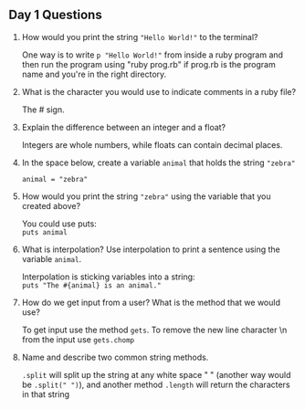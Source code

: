 ## Day 1 Questions

1. How would you print the string `"Hello World!"` to the terminal?

   One way is to write `p "Hello World!"` from inside a ruby program and then run the program using "ruby prog.rb" if prog.rb is the program name and you're in the right directory.

1. What is the character you would use to indicate comments in a ruby file?

   The # sign.

1. Explain the difference between an integer and a float?

   Integers are whole numbers, while floats can contain decimal places.

1. In the space below, create a variable `animal` that holds the string `"zebra"`

   `animal = "zebra"`

1. How would you print the string `"zebra"` using the variable that you created above?

   You could use puts:  
   `puts animal`

1. What is interpolation? Use interpolation to print a sentence using the variable `animal`.

   Interpolation is sticking variables into a string:  
   `puts "The #{animal} is an animal."`

1. How do we get input from a user? What is the method that we would use?

   To get input use the method `gets`. To remove the new line character \n from the input use `gets.chomp`

1. Name and describe two common string methods.

   `.split` will split up the string at any white space " " (another way would be `.split(" ")`), and another method `.length` will return the characters in that string
